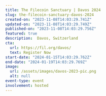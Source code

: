 ```yaml
---
title: The Filecoin Sanctuary | Davos 2024
slug: the-filecoin-sanctuary-davos-2024
created-on: "2023-11-08T14:03:29.741Z"
updated-on: "2023-11-08T14:03:29.749Z"
published-on: "2023-11-08T14:03:29.756Z"
featured: true
description:  Davos, Switzerland
cta:
  url: https://fil.org/davos/
  text: Register Now
start-date: "2024-01-15T14:03:29.762Z"
end-date: "2024-01-19T14:03:29.769Z"
image:
  url: /assets/images/davos-2023-pic.png
  alt: null
event-type: event
involvement: hosted
---
```

